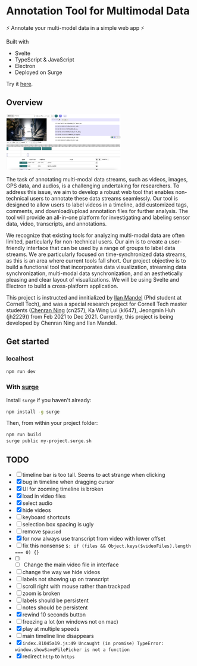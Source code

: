 # Annotation Tool for Multimodal Data

⚡ Annotate your multi-model data in a simple web app ⚡

Built with 

- Svelte
- TypeScript & JavaScript
- Electron
- Deployed on Surge

Try it [here](https://annotate.surge.sh/).

## Overview

<img src="images/img.png" alt="screenshot" style="zoom:30%;" />

The task of annotating multi-modal data streams, such as videos, images, GPS data, and audios, is a challenging undertaking for researchers. To address this issue, we aim to develop a robust web tool that enables non-technical users to annotate these data streams seamlessly. Our tool is designed to allow users to label videos in a timeline, add customized tags, comments, and download/upload annotation files for further analysis. The tool will provide an all-in-one platform for investigating and labeling sensor data, video, transcripts, and annotations.

We recognize that existing tools for analyzing multi-modal data are often limited, particularly for non-technical users. Our aim is to create a user-friendly interface that can be used by a range of groups to label data streams. We are particularly focused on time-synchronized data streams, as this is an area where current tools fall short. Our project objective is to build a functional tool that incorporates data visualization, streaming data synchronization, multi-modal data synchronization, and an aesthetically pleasing and clear layout of visualizations. We will be using Svelte and Electron to build a cross-platform application.

This project is instructed and innitialized by [Ilan Mandel](https://github.com/imandel) (Phd student at Cornell Tech), and was a special research project for Cornell Tech master students ([Chenran Ning](https://github.com/jw782cn) (cn257), Ka Wing Lui (kl647), Jeongmin Huh (jh2229)) from Feb 2021 to Dec 2021. Currently, this project is being developed by Chenran Ning and Ilan Mandel.

## Get started

### localhost

```bash
npm run dev
```


### With [surge](https://surge.sh/)

Install `surge` if you haven't already:

```bash
npm install -g surge
```

Then, from within your project folder:

```bash
npm run build
surge public my-project.surge.sh
```





## TODO

- [ ] timeline bar is too tall. Seems to act strange when clicking
- [x] bug in timeline when dragging cursor  
- [x] UI for zooming timeline is broken
- [x] load in video files
- [x] select audio
- [x] hide videos
- [ ] keyboard shortcuts
- [ ] selection box spacing is ugly
- [ ] remove `$paused`
- [x] for now always use transcript from video with lower offset
- [ ] fix this nonsense `$: if (files && Object.keys($videoFiles).length === 0) {}`
- [ ] - [ ] Change the main video file in interface
- [ ] change the way we hide videos
- [ ] labels not showing up on transcript
- [ ] scroll right with mouse rather than trackpad
- [ ] zoom is broken
- [ ] labels should be persistent
- [ ] notes should be persistent
- [x] rewind 10 seconds button
- [ ] freezing a lot (on windows not on mac)
- [x] play at multiple speeds
- [ ] main timeline line disappears
- [x] `index.81045a19.js:49 Uncaught (in promise) TypeError: window.showSaveFilePicker is not a function`
- [x] redirect `http` to `https`
